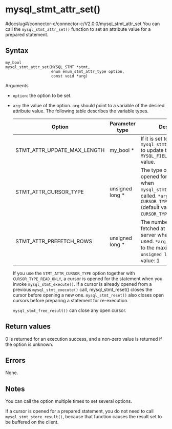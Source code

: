 mysql_stmt_attr_set()
==========================================
#docslug#/connector-c/connector-c/V2.0.0/mysql_stmt_attr_set
You can call the `mysql_stmt_attr_set()` function to set an attribute value for a prepared statement.

Syntax
---------------------------

```unknow
my_bool
mysql_stmt_attr_set(MYSQL_STMT *stmt,
                    enum enum_stmt_attr_type option,
                    const void *arg)
```



Arguments

* `option`: the option to be set.



* `arg`: the value of the option. `arg` should point to a variable of the desired attribute value. The following table describes the variable types.



  |           Option            |  Parameter type  |                                                                                         Description                                                                                         |
  |-----------------------------|------------------|---------------------------------------------------------------------------------------------------------------------------------------------------------------------------------------------|
  | STMT_ATTR_UPDATE_MAX_LENGTH | my_bool \*       | If it is set to 1, it will cause `mysql_stmt_store_result()` to update the metadata `MYSQL_FIELD->max_length` value.                                                                        |
  | STMT_ATTR_CURSOR_TYPE       | unsigned long \* | The type of cursor to be opened for the statement when `mysql_stmt_execute()` is called.  `*arg` can be `CURSOR_TYPE_NO_CURSOR` (default value) or `CURSOR_TYPE_READ_ONLY`. |
  | STMT_ATTR_PREFETCH_ROWS     | unsigned long \* | The number of rows fetched at a time from the server when a cursor is used.  `*arg` ranges from 1 to the maximum value of `unsigned long`. Default value: 1                 |



  If you use the `STMT_ATTR_CURSOR_TYPE` option together with `CURSOR_TYPE_READ_ONLY`, a cursor is opened for the statement when you invoke `mysql_stmt_execute()`. If a cursor is already opened from a previous `mysql_stmt_execute()` call, mysql_stmt_reset() closes the cursor before opening a new one. `mysql_stmt_reset()` also closes open cursors before preparing a statement for re-execution.

  `mysql_stmt_free_result()` can close any open cursor.





Return values
----------------------------------

0 is returned for an execution success, and a non-zero value is returned if the option is unknown.

Errors
---------------------------

None.

Notes
--------------------------

You can call the option multiple times to set several options.

If a cursor is opened for a prepared statement, you do not need to call `mysql_stmt_store_result()`, because that function causes the result set to be buffered on the client.
